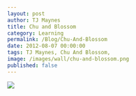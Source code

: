 ```yaml
---
layout: post
author: TJ Maynes
title: Chu and Blossom
category: Learning
permalink: /Blog/Chu-And-Blossom
date: 2012-08-07 00:00:00
tags: TJ Maynes, Chu And Blossom,
image: /images/wall/chu-and-blossom.png
published: false
---
```

<img src="/images/wall/chu-and-blossom.png">